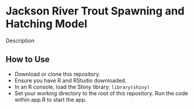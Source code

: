 # Jackson River Trout Spawning and Hatching Model

Description

## How to Use

- Download or clone this repository. 
- Ensure you have R and RStudio downloaded. 
- In an R console, load the Shiny library: `library(shiny)`
- Set your working directory to the root of this repository. Run the code within app.R to start the app.

